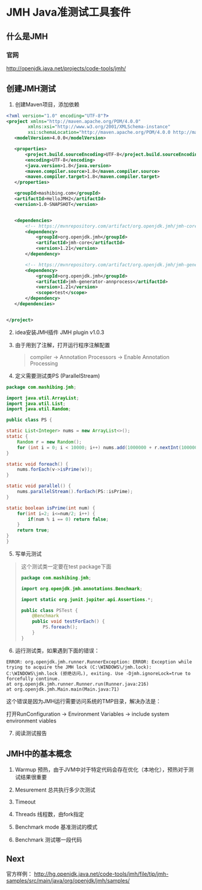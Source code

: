 # JMH Java准测试工具套件

## 什么是JMH

### 官网

 http://openjdk.java.net/projects/code-tools/jmh/ 

## 创建JMH测试

1. 创建Maven项目，添加依赖

```xml
<?xml version="1.0" encoding="UTF-8"?>
<project xmlns="http://maven.apache.org/POM/4.0.0"
        xmlns:xsi="http://www.w3.org/2001/XMLSchema-instance"
        xsi:schemaLocation="http://maven.apache.org/POM/4.0.0 http://maven.apache.org/xsd/maven-4.0.0.xsd">
   <modelVersion>4.0.0</modelVersion>

   <properties>
       <project.build.sourceEncoding>UTF-8</project.build.sourceEncoding>
       <encoding>UTF-8</encoding>
       <java.version>1.8</java.version>
       <maven.compiler.source>1.8</maven.compiler.source>
       <maven.compiler.target>1.8</maven.compiler.target>
   </properties>

   <groupId>mashibing.com</groupId>
   <artifactId>HelloJMH2</artifactId>
   <version>1.0-SNAPSHOT</version>


   <dependencies>
       <!-- https://mvnrepository.com/artifact/org.openjdk.jmh/jmh-core -->
       <dependency>
           <groupId>org.openjdk.jmh</groupId>
           <artifactId>jmh-core</artifactId>
           <version>1.21</version>
       </dependency>

       <!-- https://mvnrepository.com/artifact/org.openjdk.jmh/jmh-generator-annprocess -->
       <dependency>
           <groupId>org.openjdk.jmh</groupId>
           <artifactId>jmh-generator-annprocess</artifactId>
           <version>1.21</version>
           <scope>test</scope>
       </dependency>
   </dependencies>


</project>
```

2. idea安装JMH插件 JMH plugin v1.0.3

3. 由于用到了注解，打开运行程序注解配置

   > compiler -> Annotation Processors -> Enable Annotation Processing

4. 定义需要测试类PS (ParallelStream)

```java
package com.mashibing.jmh;

import java.util.ArrayList;
import java.util.List;
import java.util.Random;

public class PS {

static List<Integer> nums = new ArrayList<>();
static {
    Random r = new Random();
    for (int i = 0; i < 10000; i++) nums.add(1000000 + r.nextInt(1000000));
}

static void foreach() {
    nums.forEach(v->isPrime(v));
}

static void parallel() {
    nums.parallelStream().forEach(PS::isPrime);
}

static boolean isPrime(int num) {
    for(int i=2; i<=num/2; i++) {
        if(num % i == 0) return false;
    }
    return true;
}
}
```

5. 写单元测试

> 这个测试类一定要在test package下面
>
> ```java
> package com.mashibing.jmh;
> 
> import org.openjdk.jmh.annotations.Benchmark;
> 
> import static org.junit.jupiter.api.Assertions.*;
> 
> public class PSTest {
>     @Benchmark
>     public void testForEach() {
>         PS.foreach();
>     }
> }
> ```

6. 运行测试类，如果遇到下面的错误：

```
ERROR: org.openjdk.jmh.runner.RunnerException: ERROR: Exception while trying to acquire the JMH lock (C:\WINDOWS\/jmh.lock): C:\WINDOWS\jmh.lock (拒绝访问。), exiting. Use -Djmh.ignoreLock=true to forcefully continue.
at org.openjdk.jmh.runner.Runner.run(Runner.java:216)
at org.openjdk.jmh.Main.main(Main.java:71)
```

   这个错误是因为JMH运行需要访问系统的TMP目录，解决办法是：

   打开RunConfiguration -> Environment Variables -> include system environment viables

7. 阅读测试报告

## JMH中的基本概念

1. Warmup
   预热，由于JVM中对于特定代码会存在优化（本地化），预热对于测试结果很重要
2. Mesurement
   总共执行多少次测试
3. Timeout
   
4. Threads
   线程数，由fork指定
5. Benchmark mode
   基准测试的模式
6. Benchmark
   测试哪一段代码

## Next

官方样例：
http://hg.openjdk.java.net/code-tools/jmh/file/tip/jmh-samples/src/main/java/org/openjdk/jmh/samples/


